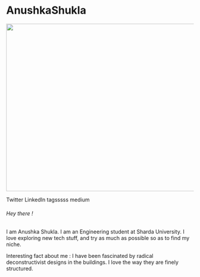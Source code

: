 # AnushkaShukla

<p align="center">
  <img width="900" height="450" src="https://github.com/Anushka-shukla/AnushkaShukla/blob/master/new%20.png">
</p>

Twitter LinkedIn tagsssss medium 

###### Hey there !

I am Anushka Shukla. I am an Engineering student at Sharda University. I love exploring new tech stuff, and try as much as possible so as to find my niche.

Interesting fact about me : I have been fascinated by radical deconstructivist designs in the buildings. I love the way they are finely structured.
